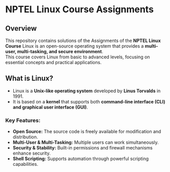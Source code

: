 # NPTEL Linux Course Assignments

## Overview
This repository contains solutions of the  Assignments of the **NPTEL Linux Course** 
Linux is an open-source operating system that provides a **multi-user, multi-tasking, and secure environment**.  
This course covers Linux from basic to advanced levels, focusing on essential concepts and practical applications.

## What is Linux?
 - Linux is a **Unix-like operating system** developed by **Linus Torvalds** in 1991. 
 - It is based on a **kernel** that supports both **command-line interface (CLI) and graphical user interface (GUI)**.

### Key Features:
- **Open Source:** The source code is freely available for modification and distribution.
- **Multi-User & Multi-Tasking:** Multiple users can work simultaneously.
- **Security & Stability:** Built-in permissions and firewall mechanisms enhance security.
- **Shell Scripting:** Supports automation through powerful scripting capabilities.



